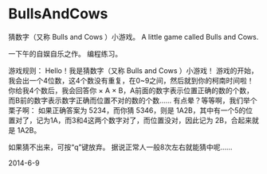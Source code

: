 BullsAndCows
============

猜数字（又称 Bulls and Cows ）小游戏。
A little game called Bulls and Cows.

一下午的自娱自乐之作。
编程练习。


游戏规则：
Hello！我是猜数字（又称 Bulls and Cows ）小游戏！
游戏的开始，我会出一个4位数，这4个数没有重复，在0~9之间，然后就到你的柯南时间啦！
你给我4个数后，我会回答你 × A × B，A前面的数字表示位置正确的数的个数，而B前的数字表示数字正确而位置不对的数的个数……
有点晕？等等啊，我们举个栗子啊：
如果正确答案为 5234，而你猜 5346，则是 1A2B，其中有一个5的位置对了，记为1A，而3和4这两个数字对了，而位置没对，因此记为 2B，合起来就是 1A2B。

如果猜不出来，可按“q”键放弃。
据说正常人一般8次左右就能猜中呢……


2014-6-9
